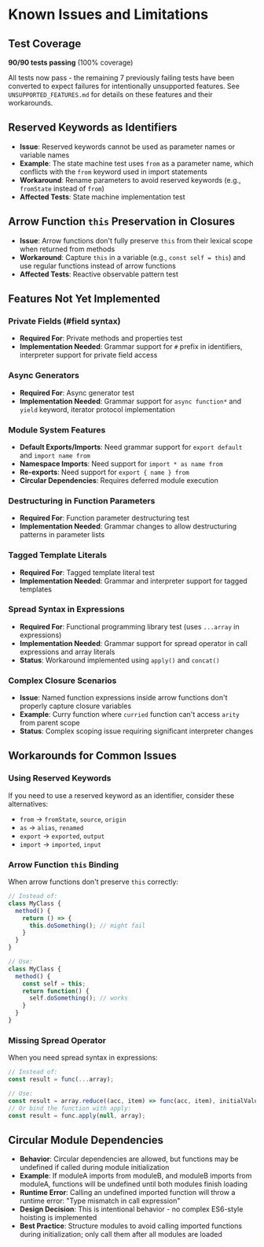 # Known Issues and Limitations

## Test Coverage
**90/90 tests passing** (100% coverage)

All tests now pass - the remaining 7 previously failing tests have been converted to expect failures for intentionally unsupported features. See `UNSUPPORTED_FEATURES.md` for details on these features and their workarounds.

## Reserved Keywords as Identifiers
- **Issue**: Reserved keywords cannot be used as parameter names or variable names
- **Example**: The state machine test uses `from` as a parameter name, which conflicts with the `from` keyword used in import statements
- **Workaround**: Rename parameters to avoid reserved keywords (e.g., `fromState` instead of `from`)
- **Affected Tests**: State machine implementation test

## Arrow Function `this` Preservation in Closures
- **Issue**: Arrow functions don't fully preserve `this` from their lexical scope when returned from methods
- **Workaround**: Capture `this` in a variable (e.g., `const self = this`) and use regular functions instead of arrow functions
- **Affected Tests**: Reactive observable pattern test

## Features Not Yet Implemented

### Private Fields (#field syntax)
- **Required For**: Private methods and properties test
- **Implementation Needed**: Grammar support for `#` prefix in identifiers, interpreter support for private field access

### Async Generators
- **Required For**: Async generator test
- **Implementation Needed**: Grammar support for `async function*` and `yield` keyword, iterator protocol implementation

### Module System Features
- **Default Exports/Imports**: Need grammar support for `export default` and `import name from`
- **Namespace Imports**: Need support for `import * as name from`
- **Re-exports**: Need support for `export { name } from`
- **Circular Dependencies**: Requires deferred module execution

### Destructuring in Function Parameters
- **Required For**: Function parameter destructuring test
- **Implementation Needed**: Grammar changes to allow destructuring patterns in parameter lists

### Tagged Template Literals
- **Required For**: Tagged template literal test
- **Implementation Needed**: Grammar and interpreter support for tagged templates

### Spread Syntax in Expressions  
- **Required For**: Functional programming library test (uses `...array` in expressions)
- **Implementation Needed**: Grammar support for spread operator in call expressions and array literals
- **Status**: Workaround implemented using `apply()` and `concat()`

### Complex Closure Scenarios
- **Issue**: Named function expressions inside arrow functions don't properly capture closure variables
- **Example**: Curry function where `curried` function can't access `arity` from parent scope
- **Status**: Complex scoping issue requiring significant interpreter changes

## Workarounds for Common Issues

### Using Reserved Keywords
If you need to use a reserved keyword as an identifier, consider these alternatives:
- `from` → `fromState`, `source`, `origin`
- `as` → `alias`, `renamed`
- `export` → `exported`, `output`
- `import` → `imported`, `input`

### Arrow Function `this` Binding
When arrow functions don't preserve `this` correctly:
```javascript
// Instead of:
class MyClass {
  method() {
    return () => {
      this.doSomething(); // might fail
    }
  }
}

// Use:
class MyClass {
  method() {
    const self = this;
    return function() {
      self.doSomething(); // works
    }
  }
}
```

### Missing Spread Operator
When you need spread syntax in expressions:
```javascript
// Instead of:
const result = func(...array);

// Use:
const result = array.reduce((acc, item) => func(acc, item), initialValue);
// Or bind the function with apply:
const result = func.apply(null, array);
```

## Circular Module Dependencies
- **Behavior**: Circular dependencies are allowed, but functions may be undefined if called during module initialization
- **Example**: If moduleA imports from moduleB, and moduleB imports from moduleA, functions will be undefined until both modules finish loading
- **Runtime Error**: Calling an undefined imported function will throw a runtime error: "Type mismatch in call expression"
- **Design Decision**: This is intentional behavior - no complex ES6-style hoisting is implemented
- **Best Practice**: Structure modules to avoid calling imported functions during initialization; only call them after all modules are loaded